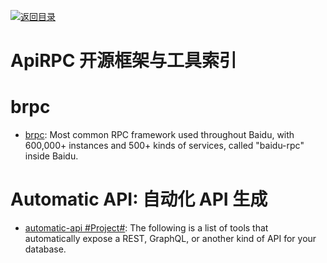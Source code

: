 [![返回目录](https://parg.co/UGo)](https://parg.co/b4z) 
 
 
# ApiRPC 开源框架与工具索引

# brpc

* [brpc](https://github.com/brpc/brpc): Most common RPC framework used throughout Baidu, with 600,000+ instances and 500+ kinds of services, called "baidu-rpc" inside Baidu.

# Automatic API: 自动化 API 生成

- [automatic-api #Project#](https://github.com/dbohdan/automatic-api): The following is a list of tools that automatically expose a REST, GraphQL, or another kind of API for your database.

